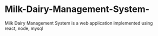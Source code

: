 # Milk-Dairy-Management-System-
Milk Dairy Management System  is a web application implemented using react, node, mysql
